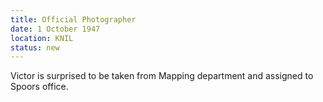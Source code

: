 ```yaml
---
title: Official Photographer
date: 1 October 1947
location: KNIL
status: new
---
```


Victor is surprised to be taken from Mapping department and assigned to Spoors office. 
